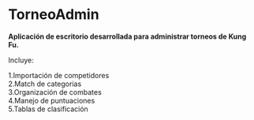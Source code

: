 # TorneoAdmin
<b>Aplicación de escritorio desarrollada para administrar torneos de Kung Fu.</b>

Incluye:<br>

1.Importación de competidores<br>
2.Match de categorias<br>
3.Organización de combates<br>
4.Manejo de puntuaciones<br>
5.Tablas de clasificación<br>

